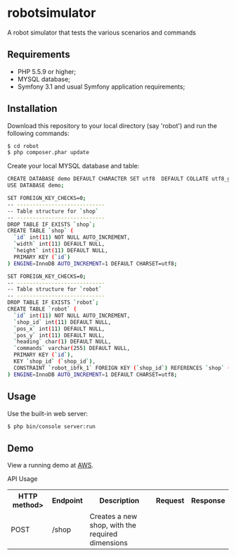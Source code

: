robotsimulator 
========================

A robot simulator that tests the various scenarios and commands

Requirements
------------

  * PHP 5.5.9 or higher;
  * MYSQL database;
  * Symfony 3.1 and usual Symfony application requirements;
  
Installation
------------
Download this repository to your local directory (say 'robot') and run the following commands:
```bash
$ cd robot 
$ php composer.phar update
```
Create your local MYSQL database and table:
```bash
CREATE DATABASE demo DEFAULT CHARACTER SET utf8  DEFAULT COLLATE utf8_general_ci;
USE DATABASE demo;

SET FOREIGN_KEY_CHECKS=0;
-- ----------------------------
-- Table structure for `shop`
-- ----------------------------
DROP TABLE IF EXISTS `shop`;
CREATE TABLE `shop` (
  `id` int(11) NOT NULL AUTO_INCREMENT,
  `width` int(11) DEFAULT NULL,
  `height` int(11) DEFAULT NULL,
  PRIMARY KEY (`id`)
) ENGINE=InnoDB AUTO_INCREMENT=1 DEFAULT CHARSET=utf8;

SET FOREIGN_KEY_CHECKS=0;
-- ----------------------------
-- Table structure for `robot`
-- ----------------------------
DROP TABLE IF EXISTS `robot`;
CREATE TABLE `robot` (
  `id` int(11) NOT NULL AUTO_INCREMENT,
  `shop_id` int(11) DEFAULT NULL,
  `pos_x` int(11) DEFAULT NULL,
  `pos_y` int(11) DEFAULT NULL,
  `heading` char(1) DEFAULT NULL,
  `commands` varchar(255) DEFAULT NULL,
  PRIMARY KEY (`id`),
  KEY `shop_id` (`shop_id`),
  CONSTRAINT `robot_ibfk_1` FOREIGN KEY (`shop_id`) REFERENCES `shop` (`id`) ON DELETE CASCADE ON UPDATE CASCADE
) ENGINE=InnoDB AUTO_INCREMENT=1 DEFAULT CHARSET=utf8;

```


Usage
-----
Use the built-in web server:
```bash
$ php bin/console server:run
```

Demo
-----
View a running demo at <a href="http://ec2-52-62-172-4.ap-southeast-2.compute.amazonaws.com/">AWS</a>.

API Usage
<table>
 <tr><th>HTTP method></th><th>Endpoint</th><th>Description</th><th>Request</th><th>Response</th></tr>
 <tr><td>POST</td><td>/shop</td><td>Creates a new shop, with the required dimensions</td><td></td><td></td></tr>
</table>
